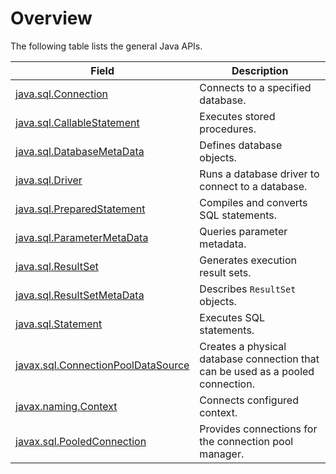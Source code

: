# Overview

The following table lists the general Java APIs.


| Field | Description |
|-----------------|---------------------------|
| [java.sql.Connection](2.java-sql-connection.md) | Connects to a specified database. |
| [java.sql.CallableStatement](3.java-sql-callablestatement.md) | Executes stored procedures. |
| [java.sql.DatabaseMetaData](4.java-sql-databasemetadata.md) | Defines database objects. |
| [java.sql.Driver](5.java-sql-driver.md) | Runs a database driver to connect to a database. |
| [java.sql.PreparedStatement](6.java-sql-preparedstatement.md) | Compiles and converts SQL statements. |
| [java.sql.ParameterMetaData](7.java-sql-parametermetadata.md) | Queries parameter metadata. |
| [java.sql.ResultSet](8.java-sql-resultset.md) | Generates execution result sets. |
| [java.sql.ResultSetMetaData](9.java-sql-resultsetmetadata.md) | Describes `ResultSet` objects. |
| [java.sql.Statement](10.java-sql-statement.md) | Executes SQL statements. |
| [javax.sql.ConnectionPoolDataSource](11.javax-sql-connectionpooldatasource.md) | Creates a physical database connection that can be used as a pooled connection. |
| [javax.naming.Context](12.javax-naming-context.md) | Connects configured context. |
| [javax.sql.PooledConnection](13.javax-sql-pooledconnection.md) | Provides connections for the connection pool manager. |


